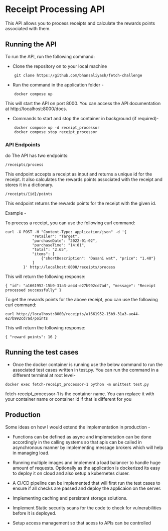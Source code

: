 

# Receipt Processing API

This API allows you to process receipts and calculate the rewards points associated with them.

## Running the API

To run the API, run the following command:

* Clone the repository on to your local machine
```
    git clone https://github.com/bhansaliyash/fetch-challenge
```

* Run the command in the application folder - 
```
    docker compose up
```

This will start the API on port 8000. You can access the API documentation at http://localhost:8000/docs.

* Commands to start and stop the container in background (if required)- 
```
    docker compose up -d receipt_processor
    docker compose stop receipt_processor
```
### API Endpoints
do
The API has two endpoints:
```
/receipts/process
```
This endpoint accepts a receipt as input and returns a unique id for the receipt. It also calculates the rewards points associated with the receipt and stores it in a dictionary.

```
/receipts/{id}/points
```

This endpoint returns the rewards points for the receipt with the given id.

Example -  

To process a receipt, you can use the following curl command:
```
curl -X POST -H "Content-Type: application/json" -d '{
            "retailer": "Target",
            "purchaseDate": "2022-01-02",
            "purchaseTime": "14:01",
            "total": "2.65",
            "items": [
                {"shortDescription": "Dasani wat", "price": "1.40"}
            ]
        }' http://localhost:8000/receipts/process
```

This will return the following response:

```
{ "id": "a1661952-15b9-31a3-ae44-e27b992cd7ad", "message": "Receipt processed successfully" }
```

To get the rewards points for the above receipt, you can use the following curl command:

```
curl http://localhost:8000/receipts/a1661952-15b9-31a3-ae44-e27b992cd7ad/points
```

This will return the following response:
```
{ "reward points": 16 }
```

## Running the test cases

* Once the docker container is running use the below command to run the associated test cases written in test.py. You can run the command in a different terminal at root level- 

```
docker exec fetch-receipt_processor-1 python -m unittest test.py
``` 

fetch-receipt_processor-1 is the container name. You can replace it with your container name or container id if that is different for you

## Production 

Some ideas on how I would extend the implementation in production -

* Functions can be defined as async and implemetation can be done accordingly in the calling systems so that apis can be called in asynchronous manner by implementing message brokers which will help in managing load.

* Running multiple images and implement a load balancer to handle huge amount of requests. Optionally as the application is dockerized its easy to deploy it on cloud and also setup a kubernetes cluser.

* A CI/CD pipeline can be implemented that will first run the test cases to ensure if all checks are passed and deploy the applicaion on the server.

* Implementing caching and persistent storage solutions.

* Implement Static security scans for the code to check for vulnerabilities before it is deployed.

* Setup access management so that acess to APIs can be controlled








